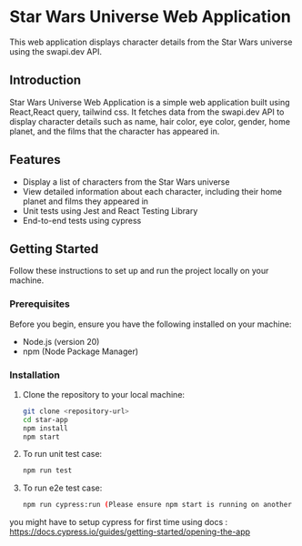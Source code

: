 # Star Wars Universe Web Application

This web application displays character details from the Star Wars universe using the swapi.dev API.

## Introduction

Star Wars Universe Web Application is a simple web application built using React,React query, tailwind css. It fetches data from the swapi.dev API to display character details such as name, hair color, eye color, gender, home planet, and the films that the character has appeared in.

## Features

- Display a list of characters from the Star Wars universe
- View detailed information about each character, including their home planet and films they appeared in
- Unit tests using Jest and React Testing Library
- End-to-end tests using cypress

## Getting Started

Follow these instructions to set up and run the project locally on your machine.

### Prerequisites

Before you begin, ensure you have the following installed on your machine:

- Node.js (version 20)
- npm (Node Package Manager)

### Installation

1. Clone the repository to your local machine:

   ```bash
   git clone <repository-url>
   cd star-app
   npm install
   npm start

2. To run unit test case:

    ```bash
    npm run test

3. To run e2e test case:

    ```bash
    npm run cypress:run (Please ensure npm start is running on another terminal)
you might have to setup cypress for first time using docs : https://docs.cypress.io/guides/getting-started/opening-the-app

